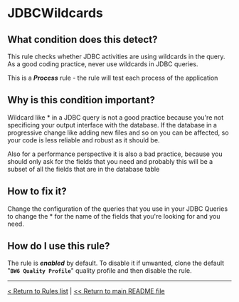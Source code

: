 # JDBCWildcards

## What condition does this detect?

This rule checks whether JDBC activities are using wildcards in the query. As a good coding practice, never use wildcards in JDBC queries.

This is a ***Process*** rule - the rule will test each process of the application

## Why is this condition important?

Wildcard like * in a JDBC query is not a good practice because you're not specificing your output interface with the database. If the database in a progressive change like adding new files and so on you can be affected, so your code is less reliable and robust as it should be.

Also for a performance perspective it is also a bad practice, because you should only ask for the fields that you need and probably this will be a subset of all the fields that are in the database table

## How to fix it?

Change the configuration of the queries that you use in your JDBC Queries to change the * for the name of the fields that you're looking for and you need.

## How do I use this rule?

The rule is **_enabled_** by default. To disable it if unwanted, clone the default "**`BW6 Quality Profile`**" quality profile and then disable the rule.

---
[< Return to Rules list](./RULES.md) |  [<< Return to main README file](../../../README.md)
